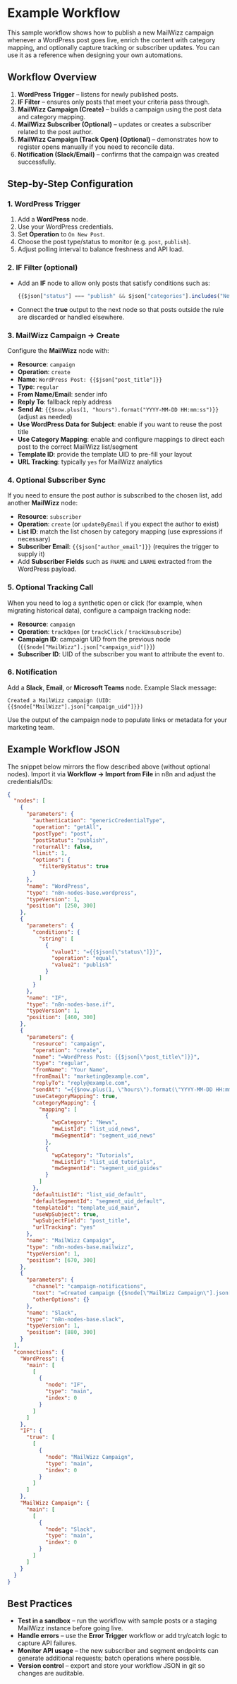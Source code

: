 # Example Workflow

This sample workflow shows how to publish a new MailWizz campaign whenever a WordPress post goes live, enrich the content with category mapping, and optionally capture tracking or subscriber updates. You can use it as a reference when designing your own automations.

## Workflow Overview

1. **WordPress Trigger** – listens for newly published posts.  
2. **IF Filter** – ensures only posts that meet your criteria pass through.  
3. **MailWizz Campaign (Create)** – builds a campaign using the post data and category mapping.  
4. **MailWizz Subscriber (Optional)** – updates or creates a subscriber related to the post author.  
5. **MailWizz Campaign (Track Open) (Optional)** – demonstrates how to register opens manually if you need to reconcile data.  
6. **Notification (Slack/Email)** – confirms that the campaign was created successfully.

## Step-by-Step Configuration

### 1. WordPress Trigger

1. Add a **WordPress** node.  
2. Use your WordPress credentials.  
3. Set **Operation** to `On New Post`.  
4. Choose the post type/status to monitor (e.g. `post`, `publish`).  
5. Adjust polling interval to balance freshness and API load.

### 2. IF Filter (optional)

- Add an **IF** node to allow only posts that satisfy conditions such as:
  ```javascript
  {{$json["status"] === "publish" && $json["categories"].includes("News")}}
  ```
- Connect the **true** output to the next node so that posts outside the rule are discarded or handled elsewhere.

### 3. MailWizz Campaign → Create

Configure the **MailWizz** node with:

- **Resource**: `campaign`  
- **Operation**: `create`  
- **Name**: `WordPress Post: {{$json["post_title"]}}`  
- **Type**: `regular`  
- **From Name/Email**: sender info  
- **Reply To**: fallback reply address  
- **Send At**: `{{$now.plus(1, "hours").format("YYYY-MM-DD HH:mm:ss")}}` (adjust as needed)  
- **Use WordPress Data for Subject**: enable if you want to reuse the post title  
- **Use Category Mapping**: enable and configure mappings to direct each post to the correct MailWizz list/segment  
- **Template ID**: provide the template UID to pre-fill your layout  
- **URL Tracking**: typically `yes` for MailWizz analytics

### 4. Optional Subscriber Sync

If you need to ensure the post author is subscribed to the chosen list, add another **MailWizz** node:

- **Resource**: `subscriber`  
- **Operation**: `create` (or `updateByEmail` if you expect the author to exist)  
- **List ID**: match the list chosen by category mapping (use expressions if necessary)  
- **Subscriber Email**: `{{$json["author_email"]}}` (requires the trigger to supply it)  
- Add **Subscriber Fields** such as `FNAME` and `LNAME` extracted from the WordPress payload.

### 5. Optional Tracking Call

When you need to log a synthetic open or click (for example, when migrating historical data), configure a campaign tracking node:

- **Resource**: `campaign`  
- **Operation**: `trackOpen` (or `trackClick` / `trackUnsubscribe`)  
- **Campaign ID**: campaign UID from the previous node (`{{$node["MailWizz"].json["campaign_uid"]}}`)  
- **Subscriber ID**: UID of the subscriber you want to attribute the event to.

### 6. Notification

Add a **Slack**, **Email**, or **Microsoft Teams** node. Example Slack message:

```
Created a MailWizz campaign (UID: {{$node["MailWizz"].json["campaign_uid"]}})
```

Use the output of the campaign node to populate links or metadata for your marketing team.

## Example Workflow JSON

The snippet below mirrors the flow described above (without optional nodes). Import it via **Workflow → Import from File** in n8n and adjust the credentials/IDs:

```json
{
  "nodes": [
    {
      "parameters": {
        "authentication": "genericCredentialType",
        "operation": "getAll",
        "postType": "post",
        "postStatus": "publish",
        "returnAll": false,
        "limit": 1,
        "options": {
          "filterByStatus": true
        }
      },
      "name": "WordPress",
      "type": "n8n-nodes-base.wordpress",
      "typeVersion": 1,
      "position": [250, 300]
    },
    {
      "parameters": {
        "conditions": {
          "string": [
            {
              "value1": "={{$json[\"status\"]}}",
              "operation": "equal",
              "value2": "publish"
            }
          ]
        }
      },
      "name": "IF",
      "type": "n8n-nodes-base.if",
      "typeVersion": 1,
      "position": [460, 300]
    },
    {
      "parameters": {
        "resource": "campaign",
        "operation": "create",
        "name": "=WordPress Post: {{$json[\"post_title\"]}}",
        "type": "regular",
        "fromName": "Your Name",
        "fromEmail": "marketing@example.com",
        "replyTo": "reply@example.com",
        "sendAt": "={{$now.plus(1, \"hours\").format(\"YYYY-MM-DD HH:mm:ss\")}}",
        "useCategoryMapping": true,
        "categoryMapping": {
          "mapping": [
            {
              "wpCategory": "News",
              "mwListId": "list_uid_news",
              "mwSegmentId": "segment_uid_news"
            },
            {
              "wpCategory": "Tutorials",
              "mwListId": "list_uid_tutorials",
              "mwSegmentId": "segment_uid_guides"
            }
          ]
        },
        "defaultListId": "list_uid_default",
        "defaultSegmentId": "segment_uid_default",
        "templateId": "template_uid_main",
        "useWpSubject": true,
        "wpSubjectField": "post_title",
        "urlTracking": "yes"
      },
      "name": "MailWizz Campaign",
      "type": "n8n-nodes-base.mailwizz",
      "typeVersion": 1,
      "position": [670, 300]
    },
    {
      "parameters": {
        "channel": "campaign-notifications",
        "text": "=Created campaign {{$node[\"MailWizz Campaign\"].json[\"campaign_uid\"]}}",
        "otherOptions": {}
      },
      "name": "Slack",
      "type": "n8n-nodes-base.slack",
      "typeVersion": 1,
      "position": [880, 300]
    }
  ],
  "connections": {
    "WordPress": {
      "main": [
        [
          {
            "node": "IF",
            "type": "main",
            "index": 0
          }
        ]
      ]
    },
    "IF": {
      "true": [
        [
          {
            "node": "MailWizz Campaign",
            "type": "main",
            "index": 0
          }
        ]
      ]
    },
    "MailWizz Campaign": {
      "main": [
        [
          {
            "node": "Slack",
            "type": "main",
            "index": 0
          }
        ]
      ]
    }
  }
}
```

## Best Practices

- **Test in a sandbox** – run the workflow with sample posts or a staging MailWizz instance before going live.  
- **Handle errors** – use the **Error Trigger** workflow or add try/catch logic to capture API failures.  
- **Monitor API usage** – the new subscriber and segment endpoints can generate additional requests; batch operations where possible.  
- **Version control** – export and store your workflow JSON in git so changes are auditable.
